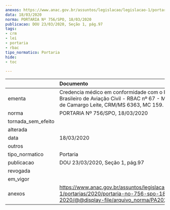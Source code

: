 ```yaml
---
anexos: https://www.anac.gov.br/assuntos/legislacao/legislacao-1/portarias/2020/portaria-no-756-spo-18-03-2020/@@display-file/arquivo_norma/PA2020-0756.pdf
data: 18/03/2020
norma: PORTARIA Nº 756/SPO, 18/03/2020
publicacao: DOU 23/03/2020, Seção 1, pág.97
tags:
- crm
- lei
- portaria
- rbac
tipo_normatico: Portaria
hide: 
- toc 
 
---
```


|                    | Documento                                                                                                                                           |
|:-------------------|:----------------------------------------------------------------------------------------------------------------------------------------------------|
| ementa             | Credencia médico em conformidade com o Regulamento Brasileiro de Aviação Civil - RBAC nº 67 - Mauro Pascale de Camargo Leite, CRM/MS 6363, MC 159.  |
| norma              | PORTARIA Nº 756/SPO, 18/03/2020                                                                                                                     |
| tornada_sem_efeito |                                                                                                                                                     |
| alterada           |                                                                                                                                                     |
| data               | 18/03/2020                                                                                                                                          |
| outros             |                                                                                                                                                     |
| tipo_normatico     | Portaria                                                                                                                                            |
| publicacao         | DOU 23/03/2020, Seção 1, pág.97                                                                                                                     |
| revogada           |                                                                                                                                                     |
| em_vigor           |                                                                                                                                                     |
| anexos             | https://www.anac.gov.br/assuntos/legislacao/legislacao-1/portarias/2020/portaria-no-756-spo-18-03-2020/@@display-file/arquivo_norma/PA2020-0756.pdf |